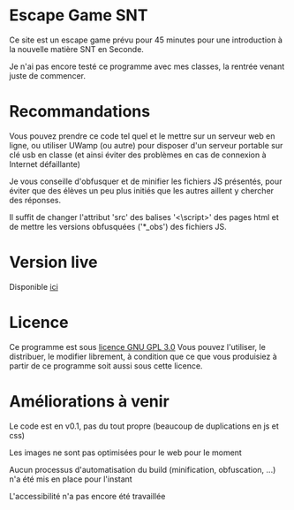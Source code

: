 # Escape Game SNT

Ce site est un escape game prévu pour 45 minutes pour une introduction à la nouvelle matière SNT en Seconde.

Je n'ai pas encore testé ce programme avec mes classes, la rentrée venant juste de commencer. 

# Recommandations

Vous pouvez prendre ce code tel quel et le mettre sur un serveur web en ligne, ou utiliser UWamp (ou autre) pour disposer d'un serveur portable sur clé usb en classe (et ainsi éviter des problèmes en cas de connexion à Internet défaillante)

Je vous conseille d'obfusquer et de minifier les fichiers JS présentés, pour éviter que des élèves un peu plus initiés que les autres aillent y chercher des réponses. 

Il suffit de changer l'attribut 'src' des balises '<\script>' des pages html et de mettre les versions obfusquées ('*_obs') des fichiers JS.

# Version live

Disponible [ici](http://escape-game-snt.ga)

# Licence

Ce programme est sous [licence GNU GPL 3.0](https://www.gnu.org/licenses/gpl-3.0.html)
Vous pouvez l'utiliser, le distribuer, le modifier librement, à condition que ce que vous produisiez à partir de ce programme soit aussi sous cette licence.

# Améliorations à venir

Le code est en v0.1, pas du tout propre (beaucoup de duplications en js et css)

Les images ne sont pas optimisées pour le web pour le moment

Aucun processus d'automatisation du build (minification, obfuscation, ...) n'a été mis en place pour l'instant

L'accessibilité n'a pas encore été travaillée
